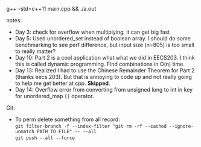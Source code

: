 g++ -std=c++11 main.cpp && ./a.out

notes:
- Day 3: check for overflow when multiplying, it can get big fast
- Day 5: Used unordered\_set instead of boolean array. I should do some benchmarking to see perf difference, but input size (n=805) is too small to really matter?
- Day 10: Part 2 is a cool application what what we did in EECS203. I think this is called dynamic programming. Find combinations in O(n) time.
- Day 13: Realized I had to use the Chinese Remainder Theorem for Part 2 (thanks eecs 203). But that is annoying to code up and not really going to help me get better at cpp. **Skipped**.
- Day 14: Overflow error from converting from unsigned long to int in key for unordered_map ```[]``` operator.

Git:  
- To perm delete something from all record:  
    ```git filter-branch -f --index-filter "git rm -rf --cached --ignore-unmatch PATH_TO_FILE" -- --all```  
    ```git push --all --force```  


